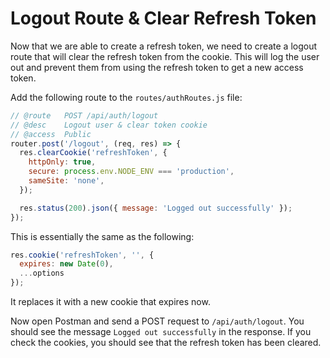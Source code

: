 # Logout Route & Clear Refresh Token

Now that we are able to create a refresh token, we need to create a logout route that will clear the refresh token from the cookie. This will log the user out and prevent them from using the refresh token to get a new access token.

Add the following route to the `routes/authRoutes.js` file:

```javascript
// @route   POST /api/auth/logout
// @desc    Logout user & clear token cookie
// @access  Public
router.post('/logout', (req, res) => {
  res.clearCookie('refreshToken', {
    httpOnly: true,
    secure: process.env.NODE_ENV === 'production',
    sameSite: 'none',
  });

  res.status(200).json({ message: 'Logged out successfully' });
});
```

This is essentially the same as the following:

```js
res.cookie('refreshToken', '', {
  expires: new Date(0),
  ...options
});
```

It replaces it with a new cookie that expires now.

Now open Postman and send a POST request to `/api/auth/logout`. You should see the message `Logged out successfully` in the response. If you check the cookies, you should see that the refresh token has been cleared.
